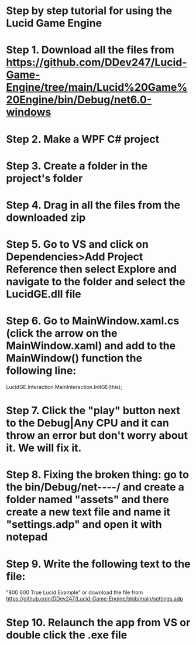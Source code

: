 # Step by step tutorial for using the Lucid Game Engine
 # Step 1. Download all the files from https://github.com/DDev247/Lucid-Game-Engine/tree/main/Lucid%20Game%20Engine/bin/Debug/net6.0-windows
 # Step 2. Make a WPF C# project
 # Step 3. Create a folder in the project's folder
 # Step 4. Drag in all the files from the downloaded zip
 # Step 5. Go to VS and click on Dependencies>Add Project Reference then select Explore and navigate to the folder and select the LucidGE.dll file
 # Step 6. Go to MainWindow.xaml.cs (click the arrow on the MainWindow.xaml) and add to the MainWindow() function the following line:
 LucidGE.Interaction.MainInteraction.InitGE(this);
 # Step 7. Click the "play" button next to the Debug|Any CPU and it can throw an error but don't worry about it. We will fix it.
 # Step 8. Fixing the broken thing: go to the bin/Debug/net----/ and create a folder named "assets" and there create a new text file and name it "settings.adp" and open it with notepad
 # Step 9. Write the following text to the file:
 "800
 600
 True
 Lucid Example" or download the file from https://github.com/DDev247/Lucid-Game-Engine/blob/main/settings.adp
 # Step 10. Relaunch the app from VS or double click the .exe file
